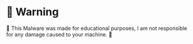 # 🛑 Warning
📛 This Malware was made for educational purposes, I am not responsible for any damage caused to your machine. 📛
